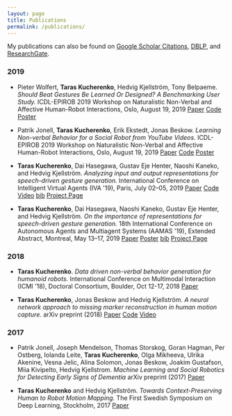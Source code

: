 ```yaml
---
layout: page
title: Publications
permalink: /publications/
---
```


My publications can also be found on [Google Scholar Citations](https://scholar.google.com/citations?user=aI_16pYAAAAJ&hl=en), [DBLP](https://dblp.uni-trier.de/pers/hd/k/Kucherenko:Taras), and [ResearchGate](https://www.researchgate.net/profile/Taras_Kucherenko). 

### 2019
* Pieter Wolfert, **Taras Kucherenko**, Hedvig Kjellström, Tony Belpaeme. *Should Beat Gestures Be Learned Or Designed? A Benchmarking User Study.* ICDL-EPIROB 2019 Workshop on Naturalistic Non-Verbal and Affective Human-Robot Interactions, Oslo, August 19, 2019 [Paper](https://pieterwolfert.com/files/epirob_camera_final.pdf) [Code](https://github.com/Svito-zar/Speech_driven_gesture_generation) [Poster](../posters/should_gesture_be_learned_poster.pdf)

* Patrik Jonell, **Taras Kucherenko**, Erik Ekstedt, Jonas Beskow. *Learning Non-verbal Behavior for a Social Robot from YouTube Videos.* ICDL-EPIROB 2019 Workshop on Naturalistic Non-Verbal and Affective Human-Robot Interactions, Oslo, August 19, 2019 [Paper](../papers/learning_non-verbal_behavio(ICDL-EPIROB2019).pdf) [Code](https://github.com/jonepatr/glow-non-verbal-robot-behavior) [Poster](../posters/Jonel_2019_final_ICDL_poster.pdf)

* **Taras  Kucherenko**,  Dai  Hasegawa, Gustav  Eje  Henter, Naoshi  Kaneko, and Hedvig Kjellström.
*Analyzing input and output representations for speech-driven gesture generation.*
International Conference on Intelligent Virtual Agents (IVA '19), Paris, July 02–05, 2019
[Paper](https://www.researchgate.net/publication/331645229_Analyzing_Input_and_Output_Representations_for_Speech-Driven_Gesture_Generation) [Code](https://github.com/GestureGeneration/Speech_driven_gesture_generation_with_autoencoder) [Video](https://youtu.be/Iv7UBe92zrw) [bib](https://people.kth.se/~ghe/pubs/bib/kucherenko2019analyzing.bib) [Project Page](../_posts/2020-01-14-Audio2Gestures.md)

* **Taras  Kucherenko**,  Dai  Hasegawa,  Naoshi  Kaneko,  Gustav  Eje  Henter, and Hedvig Kjellström. 
*On the importance of representations for speech-driven gesture generation.*
18th International Conference on Autonomous Agents and Multiagent Systems (AAMAS '19), Extended Abstract,
Montreal, May 13–17, 2019 [Paper](http://www.ifaamas.org/Proceedings/aamas2019/pdfs/p2072.pdf) [Poster](https://www.researchgate.net/publication/333148799_On_the_Importance_of_Representations_for_Speech-Driven_Gesture_Generation) [bib](https://people.kth.se/~ghe/pubs/bib/kucherenko2019importance.bib) [Project Page](../_projects/Audio2Gestures.md)



### 2018

* **Taras  Kucherenko**. 
*Data driven non-verbal behavior generation for humanoid robots.*
International Conference on Multimodal Interaction (ICMI '18), Doctoral Consortium,
Boulder, Oct 12-17, 2018 [Paper](https://dl.acm.org/citation.cfm?doid=3242969.3264970)

* **Taras  Kucherenko**, Jonas Beskow and Hedvig Kjellström. 
*A neural network approach to missing marker reconstruction in human motion capture.*
arXiv preprint (2018) [Paper](https://www.researchgate.net/publication/323626902_A_Neural_Network_Approach_to_Missing_Marker_Reconstruction_in_Human_Motion_Capture) [Code](https://github.com/Svito-zar/NN-for-Missing-Marker-Reconstruction) [Video](https://youtu.be/mi75gzEhbHI) 


### 2017

* Patrik Jonell, Joseph Mendelson, Thomas Storskog, Goran Hagman, Per Ostberg, Iolanda Leite, **Taras Kucherenko**, Olga Mikheeva, Ulrika Akenine, Vesna Jelic, Alina Solomon, Jonas Beskow, Joakim Gustafson, Miia Kivipelto, Hedvig Kjellstrom. *Machine Learning and Social Robotics for Detecting Early Signs of Dementia*
arXiv preprint (2017) [Paper](https://arxiv.org/abs/1709.01613)

* **Taras  Kucherenko** and Hedvig Kjellström. *Towards Context-Preserving Human to Robot Motion Mapping.* The First Swedish Symposium on Deep Learning, Stockholm, 2017 [Paper](https://www.csc.kth.se/~hedvig/publications/ssdl_17.pdf)


